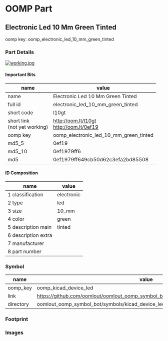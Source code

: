# OOMP Part  
## Electronic Led 10 Mm Green Tinted  
  
oomp key: oomp_electronic_led_10_mm_green_tinted  
  
### Part Details  
  
[![working.jpg](working_600.jpg)](working.jpg)  
  
#### Important Bits  
| name | value | 
| --- | --- | 
| name | Electronic Led 10 Mm Green Tinted | 
| full id | electronic_led_10_mm_green_tinted | 
| short code | l10gt | 
| short link<br>(not yet working) | http://oom.lt/l10gt<br>http://oom.lt/0ef19 | 
| oomp key | oomp_electronic_led_10_mm_green_tinted | 
| md5_5 | 0ef19 | 
| md5_10 | 0ef1979ff6 | 
| md5 | 0ef1979ff649cb50d62c3efa2bd85508 | 
#### ID Composition  
| name | value | 
| --- | --- | 
| 1 classification | electronic | 
| 2 type | led | 
| 3 size | 10_mm | 
| 4 color | green | 
| 5 description main | tinted | 
| 6 description extra |  | 
| 7 manufacturer |  | 
| 8 part number |  | 
### Symbol  
| name | value | 
| --- | --- | 
| oomp_key | oomp_kicad_device_led | 
| link | https://github.com/oomlout/oomlout_oomp_symbol_bot/tree/main/symbols/kicad_device_led | 
| directory | oomlout_oomp_symbol_bot/symbols/kicad_device_led//working/working.kicad_sym | 
### Footprint  
### Images  
